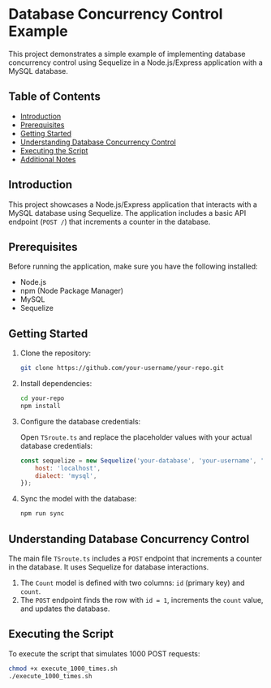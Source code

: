 # Database Concurrency Control Example

This project demonstrates a simple example of implementing database concurrency control using Sequelize in a Node.js/Express application with a MySQL database.

## Table of Contents

- [Introduction](#introduction)
- [Prerequisites](#prerequisites)
- [Getting Started](#getting-started)
- [Understanding Database Concurrency Control](#understanding-database-concurrency-control)
- [Executing the Script](#executing-the-script)
- [Additional Notes](#additional-notes)

## Introduction

This project showcases a Node.js/Express application that interacts with a MySQL database using Sequelize. The application includes a basic API endpoint (`POST /`) that increments a counter in the database.

## Prerequisites

Before running the application, make sure you have the following installed:

- Node.js
- npm (Node Package Manager)
- MySQL
- Sequelize

## Getting Started

1. Clone the repository:

    ```bash
    git clone https://github.com/your-username/your-repo.git
    ```

2. Install dependencies:

    ```bash
    cd your-repo
    npm install
    ```

3. Configure the database credentials:

    Open `TSroute.ts` and replace the placeholder values with your actual database credentials:

    ```javascript
    const sequelize = new Sequelize('your-database', 'your-username', 'your-password', {
        host: 'localhost',
        dialect: 'mysql',
    });
    ```

4. Sync the model with the database:

    ```bash
    npm run sync
    ```

## Understanding Database Concurrency Control

The main file `TSroute.ts` includes a `POST` endpoint that increments a counter in the database. It uses Sequelize for database interactions.

1. The `Count` model is defined with two columns: `id` (primary key) and `count`.
2. The `POST` endpoint finds the row with `id = 1`, increments the `count` value, and updates the database.

## Executing the Script

To execute the script that simulates 1000 POST requests:

```bash
chmod +x execute_1000_times.sh
./execute_1000_times.sh
